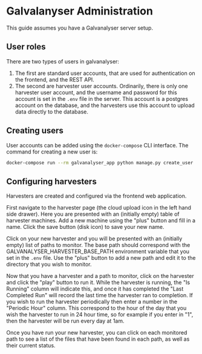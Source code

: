 # Galvalanyser Administration

This guide assumes you have a Galvanalyser server setup.

## User roles

There are two types of users in galvanalyser:
1. The first are standard user accounts, that are used for authentication on the 
   frontend, and the REST API. 
2. The second are harvester user accounts. Ordinarily, there is only one harvester user 
   account, and the username and password for this account is set in the `.env` file in 
   the server. This account is a postgres account on the database, and the harvesters 
   use this account to upload data directly to the database.


## Creating users

User accounts can be added using the `docker-compose` CLI interface. The command for 
creating a new user is:

```bash
docker-compose run --rm galvanalyser_app python manage.py create_user
```

## Configuring harvesters

Harvesters are created and configured via the frontend web application. 

First navigate to the harvester page (the cloud upload icon in the left hand side 
drawer). Here you are presented with an (initially empty) table of harvester machines. 
Add a new machine using the "plus" button and fill in a name. Click the save button 
(disk icon) to save your new name.

Click on your new harvester and you will be presented with an (initially empty) list of 
paths to monitor. The base path should correspond with the 
GALVANALYSER_HARVESTER_BASE_PATH environment variable that you set in the `.env` file. 
Use the "plus" button to add a new path and edit it to the directory that you wish to 
monitor.

Now that you have a harvester and a path to monitor, click on the harvester and click 
the "play" button to run it. While the harvester is running, the "Is Running" column 
will indicate this, and once it has completed the "Last Completed Run" will record the 
last time the harvester ran to completion. If you wish to run the harvester periodically 
then enter a number in the "Periodic Hour" column. This correspond to the hour of the 
day that you wish the harvester to run in 24 hour time, so for example if you enter in 
"1", then the harvester will be run every day at 1am.

Once you have run your new harvester, you can click on each monitored path to see a list
of the files that have been found in each path, as well as their current status.
